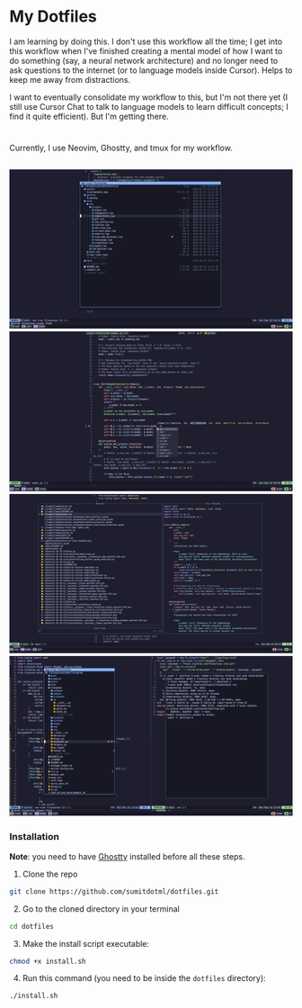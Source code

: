 # My Dotfiles

I am learning by doing this. I don't use this workflow all the time; I get into this workflow when I've finished creating a mental model of how I want to do something (say, a neural network architecture) and no longer need to ask questions to the internet (or to language models inside Cursor). Helps to keep me away from distractions.

I want to eventually consolidate my workflow to this, but I'm not there yet (I still use Cursor Chat to talk to language models to learn difficult concepts; I find it quite efficient). But I'm getting there.

#

Currently, I use Neovim, Ghostty, and tmux for my workflow.

![!ss1](/assets/screenshot1.png)
![!ss2](/assets/screenshot2.png)
![!ss3](/assets/screenshot3.png)
![!ss4](/assets/screenshot4.png)
---

### Installation

**Note**: you need to have [Ghostty](https://ghostty.org/) installed before all these steps.

1. Clone the repo
```zsh
git clone https://github.com/sumitdotml/dotfiles.git

```

2. Go to the cloned directory in your terminal

```zsh
cd dotfiles
```
3. Make the install script executable:

```zsh
chmod +x install.sh
```

4. Run this command (you need to be inside the `dotfiles` directory):

```zsh
./install.sh
```
